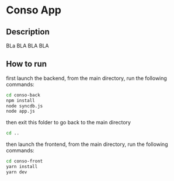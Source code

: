 # Conso App


## Description

BLa BLA BLA BLA

## How to run

first launch the backend, from the main directory, run the following commands:

```bash
cd conso-back
npm install
node syncdb.js
node app.js
```

then exit this folder to go back to the main directory

```bash
cd ..
```

then launch the frontend, from the main directory, run the following commands:

```bash
cd conso-front
yarn install
yarn dev
```

